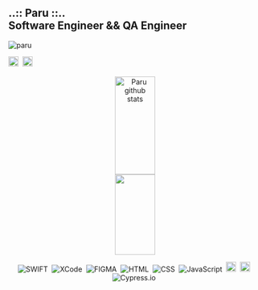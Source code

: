 <h2>..:: Paru ::.. <br>Software Engineer  && QA Engineer</h2> 

<p align="left"> 
    <img src="https://komarev.com/ghpvc/?username=paru369&label=Profile%20views&color=0e75b6&style=flat" alt="paru" /> <br>   
</p>
<a href="https://www.linkedin.com/in/paru369/" target="_blank"><img src="https://img.shields.io/badge/-paulopinheiro-0077B5?style=flat&logo=linkedin&logoColor=white" alt="LinkedIn paru369-" height="20"></a>&nbsp; 
<a href="mailto:paruvitu@gmaill.com"><img src="https://camo.githubusercontent.com/927d6b3961fa048ff7303daf291cb5869dfa25018997cf8c1373c2f6a85b1458/68747470733a2f2f696d672e736869656c64732e696f2f62616467652f2d476d61696c2d2532333333333f7374796c653d666f722d7468652d6261646765266c6f676f3d676d61696c266c6f676f436f6c6f723d7768697465" height="20"> </a>
  <br>
  <br>



<div align="center">
    <img width="40%" height="195px" src="https://github-readme-stats.vercel.app/api?username=paru369&show_icons=true&count_private=true&hide_border=true&title_color=BF3636&icon_color=D9A282&text_color=BF7154&bg_color=0d1117" alt="Paru github stats"/>  <br>
  <img height="160em" width="40%"src="https://streak-stats.demolab.com?user=paru369&hide_border=true&locale=pt_BR&date_format=j%20M%5B%20Y%5D&exclude_days=Sun%2CSat&stroke=734949&ring=D9A282&fire=D9A282&currStreakLabel=EB5454&background=EB545400&sideNums=D9A282&sideLabels=EB5454&dates=EB5454&excludeDaysLabel=BF3636&currStreakNum=D9A282">

![SWIFT](https://img.shields.io/badge/-SWIFT-05122A?style=flat&logo=SWIFT)&nbsp;
![XCode](https://img.shields.io/badge/-Xcode-05122A?style=flat&logo=Xcode)&nbsp;
![FIGMA](https://img.shields.io/badge/-Figma-05122A?style=flat&logo=Figma)&nbsp;
![HTML](https://img.shields.io/badge/-HTML-05122A?style=flat&logo=HTML5)&nbsp;
![CSS](https://img.shields.io/badge/-CSS-05122A?style=flat&logo=CSS3&logoColor=1572B6)&nbsp;
![JavaScript](https://img.shields.io/badge/-JavaScript-05122A?style=flat&logo=javascript)&nbsp;
<img src="https://img.shields.io/badge/Nodejs-05122A?style=flat&logo=node.js" alt="nodejs Badge" height="20">&nbsp;
<img src="https://img.shields.io/badge/React-05122A?style=flat&logo=react" alt="react Badge" height="20">&nbsp;
![Cypress.io](https://img.shields.io/badge/-Cypress.io-05122A?style=flat&logo=cypress)&nbsp;
</div>
   

  
